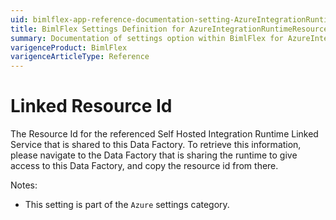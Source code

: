 ```yaml
---
uid: bimlflex-app-reference-documentation-setting-AzureIntegrationRuntimeResourceId
title: BimlFlex Settings Definition for AzureIntegrationRuntimeResourceId
summary: Documentation of settings option within BimlFlex for AzureIntegrationRuntimeResourceId
varigenceProduct: BimlFlex
varigenceArticleType: Reference
---
```


# Linked Resource Id

The Resource Id for the referenced Self Hosted Integration Runtime Linked Service that is shared to this Data Factory. To retrieve this information, please navigate to the Data Factory that is sharing the runtime to give access to this Data Factory, and copy the resource id from there.

Notes:
* This setting is part of the `Azure` settings category.
